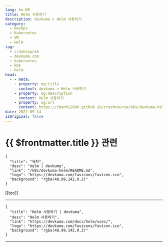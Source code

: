 ```yaml
---
lang: ko-KR
title: Helm 사용하기
description: devkuma > Helm 사용하기
category: 
  - DevOps
  - Kubernetes
  - VM
  - Helm
tag: 
  - crashcourse
  - devkuma.com
  - kubernetes
  - k8s
  - helm
head:
  - - meta:
    - property: og:title
      content: devkuma > Helm 사용하기
    - property: og:description
      content: Helm 사용하기
    - property: og:url
      content: https://chanhi2000.github.io/crashcourse/k8s/devkuma-helm/uses.html
date: 2022-09-14
isOriginal: false
---
```


# {{ $frontmatter.title }} 관련

```component VPCard
{
  "title": "목차",
  "desc": "Helm | devkuma",
  "link": "/k8s/devkuma-helm/README.md",
  "logo": "https://devkuma.com/favicons/favicon.ico",
  "background": "rgba(48,99,142,0.2)"
}
```

[[toc]]

---

```component VPCard
{
  "title": "Helm 사용하기 | devkuma", 
  "desc": "Helm 사용하기", 
  "link": "https://devkuma.com/docs/helm/uses/", 
  "logo": "https://devkuma.com/favicons/favicon.ico",
  "background": "rgba(48,99,142,0.2)"
}
```

<!-- TODO: 작성 -->

---

<TagLinks />
